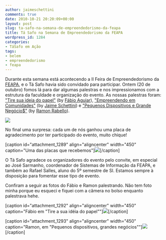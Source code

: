 ```yaml
---
author: jaimeschettini
comments: true
date: 2010-10-21 20:20:09+00:00
layout: post
slug: ta-safo-na-semana-de-empreendedorismo-da-feapa
title: Tá Safo na Semana de Empreendedorismo da FEAPA
wordpress_id: 1284
categories:
- TáSafo em Ação
tags:
- belem
- empreendedorismo
- feapa
---
```


Durante esta semana está acontecendo a II Feira de Empreendedorismo da [FEAPA](http://www.feapa.com.br/), e o Tá Safo havia sido convidado para participar. Ontem (20 de outubro) fomos lá para dar algumas palestras e nos impressionamos com a estrutura da faculdade e organização do evento. As nossas palestras foram: ["Tire sua ideia do papel"](http://www.slideshare.net/fabiogr/tire-sua-idia-do-papel) (by [Fábio Aguiar](http://www.twitter.com/fabyogr)), ["Empreendendo em Comunidades"](http://www.slideshare.net/jaime.schettini/empreendendo-em-comunidades-5445196) (by [Jaime Schettini](http://www.twitter.com/jaimeschettini)) e ["Pequenos Dispositivos e Grande Negócio$"](http://www.slideshare.net/ramonrabello/pequenos-dispositivos-grandes-negcio) (by [Ramon Rabello](http://www.twitter.com/ramonrabello/)).

[![](http://tasafo.files.wordpress.com/2010/10/dsc02864.jpg)](http://tasafo.files.wordpress.com/2010/10/publico-feapa.jpg)

<!-- more -->

No final uma surpresa: cada um de nós ganhou uma placa de agradecimento por ter participado do evento, muito chique!



[caption id="attachment_1289" align="aligncenter" width="450" caption="Uma das placas que recebemos"][![](http://tasafo.files.wordpress.com/2010/10/dsc02872.jpg)](http://tasafo.files.wordpress.com/2010/10/placa.jpg)[/caption]



O Tá Safo agradece os organizadores do evento pelo convite, em especial ao José Sarmanho, coordenador de Sistemas de Informação da FEAPA, e também ao Rafael Salles, aluno do 5º semestre de SI. Estamos sempre à disposição para fomentar esse tipo de evento.

Confiram a seguir as fotos do Fábio e Ramon palestrando. Não tem foto minha porque eu esqueci e fiquei com a câmera no bolso enquanto palestrava hehe.



[caption id="attachment_1292" align="aligncenter" width="450" caption="Fábio em "Tire a sua idéia do papel""][![](http://tasafo.files.wordpress.com/2010/10/dsc02855.jpg)](http://tasafo.files.wordpress.com/2010/10/fabio.jpg)[/caption]





[caption id="attachment_1293" align="aligncenter" width="450" caption="Ramon, em "Pequenos dispositivos, grandes negócios""][![](http://tasafo.files.wordpress.com/2010/10/dsc02869.jpg)](http://tasafo.files.wordpress.com/2010/10/dsc02869.jpg)[/caption]


